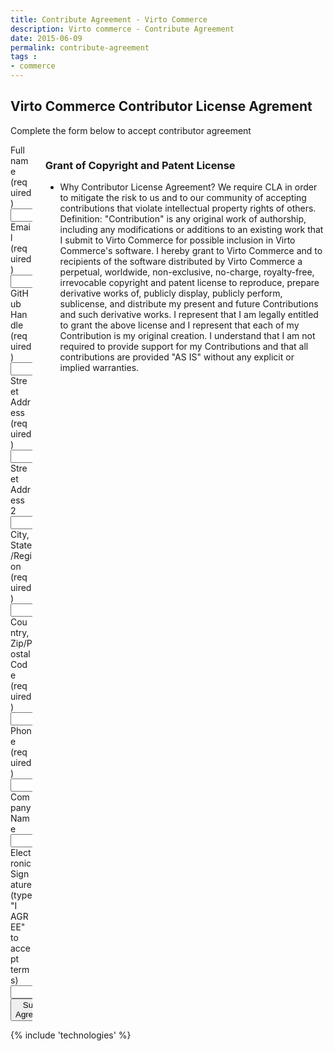```yaml
---
title: Contribute Agreement - Virto Commerce
description: Virto commerce - Contribute Agreement
date: 2015-06-09
permalink: contribute-agreement
tags : 
- commerce
---
```

<article role="main" class="main">
	<div class="roadmap __responsive">
		<h1 class="head-title">Virto Commerce Contributor License Agrement</h1>
		<p class="text">Complete the form below to accept contributor agreement</p>
		<div class="columns">
			<div class="column">
				<div class="block">
					<form action="">
						<input type="hidden" name="Subject" value="Contributor License Agrement" />
						<input type="hidden" name="RedirectUrl" value="/thank-you" />
						<div class="control-group">
							<label for="FullName">Full name (required)</label>
							<input type="text" name="FullName" class="form-input" required="required" />
						</div>
						<div class="control-group">
							<label for="Email">Email (required)</label>
							<input type="text" name="Email" class="form-input" required="required" />
						</div>
						<div class="control-group">
							<label for="GitHubHandle">GitHub Handle (required)</label>
							<input type="text" name="GitHubHandle" class="form-input" required="required" />
						</div>
						<div class="control-group">
							<label for="StreetAddress">Street Address (required)</label>
							<input type="text" name="StreetAddress" class="form-input" required="required" />
						</div>
						<div class="control-group">
							<label for="StreetAddress2">Street Address 2</label>
							<input type="text" name="StreetAddress2" class="form-input" />
						</div>
						<div class="control-group">
							<label for="CityState">City, State/Region (required)</label>
							<input type="text" name="CityState" class="form-input" />
						</div>
						<div class="control-group">
							<label for="CountryZip">Country, Zip/Postal Code (required)</label>
							<input type="text" name="CountryZip" class="form-input" />
						</div>
						<div class="control-group">
							<label for="Phone">Phone (required)</label>
							<input type="text" name="Phone" class="form-input" required="required" />
						</div>
						<div class="control-group">
							<label for="CompanyName">Company Name</label>
							<input type="text" name="CompanyName" class="form-input" />
						</div>
						<div class="control-group">
							<label for="Signature">Electronic Signature (type "I AGREE" to accept terms)</label>
							<input type="text" name="Signature" class="form-input" required="required" />
						</div>
						<div class="control-group">
							<button type="submit" class="button fill">Submit Agreement</button>
						</div>
					</form>
				</div>
			</div>
			<div class="column">
				<div class="block">
					<h3>Grant of Copyright and Patent License</h3>
					<ul class="list">
						<li>
							<span class="title">Why Contributor License Agreement?</span>
							<span class="descr">We require CLA in order to mitigate the risk to us and to our community of accepting contributions that violate intellectual property rights of others.</span>
							<span class="descr">Definition: "Contribution" is any original work of authorship, including any modifications or additions to an existing work that I submit to Virto Commerce for possible inclusion in Virto Commerce's software.</span>
							<span class="descr">I hereby grant to Virto Commerce and to recipients of the software distributed by Virto Commerce a perpetual, worldwide, non-exclusive, no-charge, royalty-free, irrevocable copyright and patent license to reproduce, prepare derivative works of, publicly display, publicly perform, sublicense, and distribute my present and future Contributions and such derivative works.</span>
							<span class="descr">I represent that I am legally entitled to grant the above license and I represent that each of my Contribution is my original creation.</span>
							<span class="descr">I understand that I am not required to provide support for my Contributions and that all contributions are provided "AS IS" without any explicit or implied warranties.</span>
						</li>
					</ul>
				</div>
			</div>
		</div>
	</div>
	{% include 'technologies' %}
</article>
